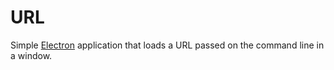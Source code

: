 # URL

Simple [Electron](http://electron.atom.io) application that loads a URL
passed on the command line in a window.
